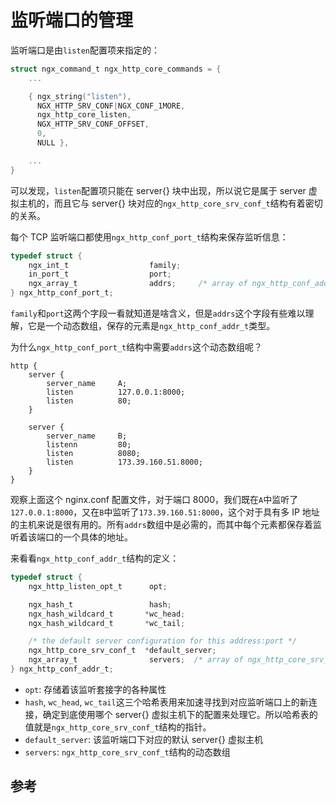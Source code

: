 # 监听端口的管理

监听端口是由`listen`配置项来指定的：

```c
struct ngx_command_t ngx_http_core_commands = {
    ...

    { ngx_string("listen"),
      NGX_HTTP_SRV_CONF|NGX_CONF_1MORE,
      ngx_http_core_listen,
      NGX_HTTP_SRV_CONF_OFFSET,
      0,
      NULL },

    ...
}
```

可以发现，`listen`配置项只能在 server{} 块中出现，所以说它是属于 server 虚拟主机的，而且它与 server{} 块对应的`ngx_http_core_srv_conf_t`结构有着密切的关系。

每个 TCP 监听端口都使用`ngx_http_conf_port_t`结构来保存监听信息：

```c
typedef struct {
    ngx_int_t                  family;
    in_port_t                  port;
    ngx_array_t                addrs;     /* array of ngx_http_conf_addr_t */
} ngx_http_conf_port_t;
```

`family`和`port`这两个字段一看就知道是啥含义，但是`addrs`这个字段有些难以理解，它是一个动态数组，保存的元素是`ngx_http_conf_addr_t`类型。

为什么`ngx_http_conf_port_t`结构中需要`addrs`这个动态数组呢？

```nginx
http {
    server {
        server_name     A;
        listen          127.0.0.1:8000;
        listen          80;
    }

    server {
        server_name     B;
        listenn         80;
        listen          8080;
        listen          173.39.160.51.8000;
    }
}
```

观察上面这个 nginx.conf 配置文件，对于端口 8000，我们既在`A`中监听了`127.0.0.1:8000`，又在`B`中监听了`173.39.160.51:8000`，这个对于具有多 IP 地址的主机来说是很有用的。所有`addrs`数组中是必需的，而其中每个元素都保存着监听着该端口的一个具体的地址。

来看看`ngx_http_conf_addr_t`结构的定义：

```c
typedef struct {
    ngx_http_listen_opt_t      opt;

    ngx_hash_t                 hash;
    ngx_hash_wildcard_t       *wc_head;
    ngx_hash_wildcard_t       *wc_tail;

    /* the default server configuration for this address:port */
    ngx_http_core_srv_conf_t  *default_server;
    ngx_array_t                servers;  /* array of ngx_http_core_srv_conf_t */
} ngx_http_conf_addr_t;
```

* `opt`: 存储着该监听套接字的各种属性
* `hash`, `wc_head`, `wc_tail`这三个哈希表用来加速寻找到对应监听端口上的新连接，确定到底使用哪个 server{} 虚拟主机下的配置来处理它。所以哈希表的值就是`ngx_http_core_srv_conf_t`结构的指针。
* `default_server`: 该监听端口下对应的默认 server{} 虚拟主机
* `servers`: `ngx_http_core_srv_conf_t`结构的动态数组

## 参考

